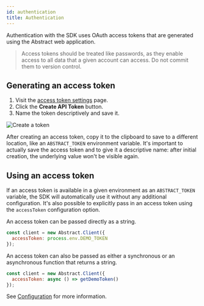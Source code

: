 ```yaml
---
id: authentication
title: Authentication
---
```


Authentication with the SDK uses OAuth access tokens that are generated using the Abstract web application.

> Access tokens should be treated like passwords, as they enable access to all data that a given account can access. Do not commit them to version control.

## Generating an access token

1. Visit the [access token settings](https://app.goabstract.com/account/tokens) page.
2. Click the **Create API Token** button.
3. Name the token descriptively and save it.

![Create a token](/img/create-token.png)

After creating an access token, copy it to the clipboard to save to a different location, like an `ABSTRACT_TOKEN` environment variable. It's important to actually save the access token and to give it a descriptive name: after initial creation, the underlying value won't be visible again.

## Using an access token

If an access token is available in a given environment as an `ABSTRACT_TOKEN` variable, the SDK will automatically use it without any additional configuration. It's also possible to explicitly pass in an access token using the `accessToken` configuration option.

An access token can be passed directly as a string.

```js
const client = new Abstract.Client({
  accessToken: process.env.DEMO_TOKEN
});
```

An access token can also be passed as either a synchronous or an asynchronous function that returns a string.

```js
const client = new Abstract.Client({
  accessToken: async () => getDemoToken()
});
```

See [Configuration](/docs/configuration) for more information.
